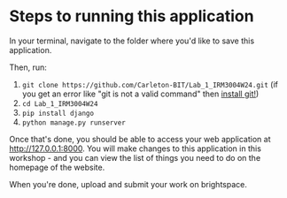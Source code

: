 # Steps to running this application

In your terminal, navigate to the folder where you'd like to save this application.

Then, run:

1. `git clone https://github.com/Carleton-BIT/Lab_1_IRM3004W24.git` (if you get an error like "git is not a valid command" then [install git!](https://git-scm.com/downloads))
2. `cd Lab_1_IRM3004W24`
3. `pip install django`
4. `python manage.py runserver`

Once that's done, you should be able to access your web application at http://127.0.0.1:8000. You will make changes to this application in this workshop - and you can view the list of things you need to do on the homepage of the website.

When you're done, upload and submit your work on brightspace.
